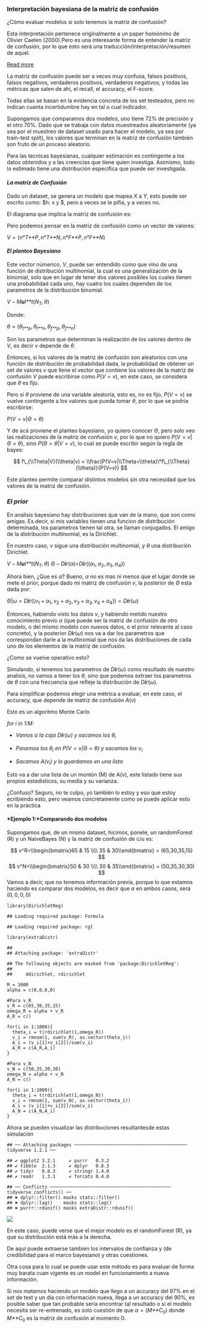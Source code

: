 ### Interpretación bayesiana de la matriz de confusión

¿Cómo evaluar modelos si solo tenemos la matriz de confusión?

Esta interpretación pertenece originalmente a un paper homónimo de
Olivier Caelen (2000).Pero es una interesante forma de entender la
matriz de confusión, por lo que esto será una
traducción/interpretación/resumen de aquel.

<a href="https://lucasenrich.netlify.com/en/post/bayes_cm/">Read more </a>

<!--more--> 


La matriz de confusión puede ser a veces muy confusa, falsos positivos,
falsos negativos, verdaderos positivos, verdaderos negativos; y todas
las métricas que salen de ahi, el recall, el accuracy, el F-score.

Todas ellas se basan en la evidencia concreta de los set testeados, pero
no indican cuanta incertidumbre hay en tal o cual indicador.

Supongamos que comparamos dos modelos, uno tiene 72% de precisión y el
otro 70%. Dado que se trabaja con datos muestreados aleatoriamente (ya
sea por el muestreo de dataset usado para hacer el modelo, ya sea por
train-test split), los valores que terminan en la matriz de confusión
también son fruto de un proceso aleatorio.

Para las tecnicas bayesianas, cualquier estimación es contingente a los
datos obtenidos y a las creencias que tiene quien investiga. Asimismo,
todo lo estimado tiene una distribución especifica que puede ser
investigada.

#### *La matriz de Confusión*

Dado un dataset, se genera un modelo que mapea *X* a *Y*, esto puede ser
escrito como: $h: x y $, pero a veces se le pifia, y a veces no.

El diagrama que implica la matriz de confusión es:

<Diagrama>

Pero podemos pensar en la matriz de confusión como un vector de valores:

*V* = (*n*°*T**P*, *n*°*T**N*, *n*°*F**P*, *n*°*F**N*)

#### *El planteo Bayesiano*

Este vector númerico, *V*, puede ser entendido como que vino de una
función de distribución multinomial, la cual es una generalización de la
binomial, solo que en lugar de tener dos valores posibles los cuales
tienen una probabilidad cada uno, hay cuatro los cuales dependen de los
parametros de la distribución binomial.

*V* − *M**u**l**t*(*N*<sub>*T*</sub>, *θ*)

Donde:

*θ* = (*θ*<sub>*t**p*</sub>, *θ*<sub>*t**n*</sub>, *θ*<sub>*f**p*</sub>, *θ*<sub>*f**n*</sub>)

Son los parametros que determinan la realización de los valores dentro
de *V*, es decir *v* depende de *θ*.

Entonces, si los valores de la matriz de confusión son aleatorios con
una función de distribución de probabilidad dada, la probabilidad de
obtener un set de valores *v* que llene el vector que contiene los
valores de la matriz de confusión *V* puede escribirse como
*P*(*V* = *v*), en este caso, se considera que *θ* es fijo.

Pero si *θ* proviene de una variable aleatoria, esto es, no es fijo,
*P*(*V* = *v*) se vuelve contingente a los valores que pueda tomar *θ*,
por lo que se podria escribirse:

*P*(*V* = *v*|*Θ* = *θ*)

Y de acá proviene el planteo bayesiano, yo quiero conocer *Θ*, pero solo
veo las realizaciones de la matriz de confusión *v*, por lo que no
quiero *P*(*V* = *v*|*Θ* = *θ*), sino *P*(*Θ* = *θ*|*V* = *v*), lo cual
se puede escribir según la regla de bayes:

$$
f\_{\\Theta|V}(\\theta|v) = \\frac{P(V=v|\\Theta=\\theta)\*f\_{\\Theta}(\\theta)}{P(V=v)}
$$

Este planteo permite comparar distintos modelos sin otra necesidad que
los valores de la matriz de confusión.

### *El prior*

En analisis bayesiano hay distribuciones que van de la mano, que son
como amigas. Es decir, si mis variables tienen una funcion de
distribución determinada, los parametros tienen tal otra, se llaman
conjugados. El amigo de la distribución multinomial, es la Dirichlet.

En nuestro caso, *v* sigue una distribución multinomial, y *θ* una
distribución Dirichlet.

*V* − *M**u**l**t*(*N*<sub>*T*</sub>, *θ*)
*Θ* − *D**i**r*(*α*)=*D**i**r*((*α*<sub>1</sub>, *α*<sub>2</sub>, *α*<sub>3</sub>, *α*<sub>4</sub>))

Ahora bien, ¿Que es *α*? Bueno, *α* no es mas ni menos que el lugar
donde se mete el prior, porque dado mi matriz de confusión *v*, la
posterior de *Θ* esta dada por:

*Θ*|*ω* = *D**i**r*((*v*<sub>1</sub> + *α*<sub>1</sub>, *v*<sub>2</sub> + *α*<sub>2</sub>, *v*<sub>3</sub> + *α*<sub>3</sub>, *v*<sub>4</sub> + *α*<sub>4</sub>)) = *D**i**r*(*ω*)

Entonces, habiendo visto los datos *v*, y habiendo metido nuestro
conocimiento previo *α* (que puede ser la matriz de confusión de otro
modelo, o del mismo modelo con nuevos datos, o el prior relevante al
caso concreto), y la posterior *D**i**r*(*ω*) nos va a dar los
parametros que correspondan darle a la multinomial que nos da las
distribuciones de cada uno de los elementos de la matriz de confusión.

¿Como se vuelve operativo esto?

Simulando, si tenemos los parametros de *D**i**r*(*ω*) como resultado de
nuestro analisis, no vamos a tener los *θ*, sino que podemos extraer los
parametros de *θ* con una frecuencia que refleje la distribución de
*D**i**r*(*ω*).

Para simplificar podemos elegir una métrica a evaluar, en este caso, el
accuracy, que depende de matriz de confusión *A*(*v*)

Esto es un algoritmo Monte Carlo

*for i in 1:M:*

-   *Vamos a la caja *D**i**r*(*ω*) y sacamos los *θ*<sub>*i*</sub>*

-   *Ponemos los *θ*<sub>*i*</sub> en *P*(*V* = *v*|*Θ* = *θ*) y sacamos
    los *v*<sub>*i*</sub>*

-   *Sacamos *A*(*v*<sub>*i*</sub>) y lo guardamos en una lista*

Esto va a dar una lista de un montón (M) de A(v), este listado tiene sus
propios estadisticos, su media y su varianza.

¿Confuso? Seguro, no te culpo, yo también lo estoy y eso que estoy
ecribiendo esto, pero veamos concretamente como se puede aplicar esto en
la práctica

#### *Ejemplo 1:*Comparando dos modelos

Supongamos que, de un mismo dataset, hicimos, ponele, un randomForest
(R) y un NaiveBayes (N) y la matriz de confusión de c/u es:

$$
v^R=\\begin{bmatrix}65 & 15 \\\\ 35 & 30\\end{bmatrix} = (65,30,35,15)
$$
$$
v^N=\\begin{bmatrix}50 & 30 \\\\ 30 & 35\\end{bmatrix} = (50,35,30,30)
$$
 Vamos a decir, que no tenemos información previa, porque lo que estamos
haciendo es comparar dos modelos, es decir que *α* en ambos casos, será
(0, 0, 0, 0)

    library(DirichletReg)

    ## Loading required package: Formula

    ## Loading required package: rgl

    library(extraDistr)

    ## 
    ## Attaching package: 'extraDistr'

    ## The following objects are masked from 'package:DirichletReg':
    ## 
    ##     ddirichlet, rdirichlet

    M = 1000
    alpha = c(0,0,0,0)

    #Para v_R
    v_R = c(65,30,35,15)
    omega_R = alpha + v_R
    A_R = c()

    for(i in 1:1000){
      theta_i = t(rdirichlet(1,omega_R))
      v_i = rmnom(1, sum(v_R), as.vector(theta_i))
      A_i = (v_i[1]+v_i[2])/sum(v_i)
      A_R = c(A_R,A_i)
    }

    #Para v_N
    v_N = c(50,35,30,30)
    omega_N = alpha + v_N
    A_N = c()

    for(i in 1:1000){
      theta_i = t(rdirichlet(1,omega_N))
      v_i = rmnom(1, sum(v_N), as.vector(theta_i))
      A_i = (v_i[1]+v_i[2])/sum(v_i)
      A_N = c(A_N,A_i)
    }

Ahora se pueden visualizar las distribuciones resultantesde estas
simulación

    ## ── Attaching packages ────────────────────────────────────────── tidyverse 1.2.1 ──

    ## ✔ ggplot2 3.2.1     ✔ purrr   0.3.2
    ## ✔ tibble  2.1.3     ✔ dplyr   0.8.3
    ## ✔ tidyr   0.8.3     ✔ stringr 1.4.0
    ## ✔ readr   1.3.1     ✔ forcats 0.4.0

    ## ── Conflicts ───────────────────────────────────────────── tidyverse_conflicts() ──
    ## ✖ dplyr::filter() masks stats::filter()
    ## ✖ dplyr::lag()    masks stats::lag()
    ## ✖ purrr::rdunif() masks extraDistr::rdunif()

![](bayes_cm_files/figure-markdown_strict/unnamed-chunk-2-1.png)

En este caso, puede verse que el mejor modelo es el randomForest (R), ya
que su distribución está más a la derecha.

De aquí puede extraerse también los intervalos de confianza y (de
credibilidad para el marco bayesiano) y otras cuestiones.

Otra cosa para lo cual se puede usar este método es para evaluar de
forma muy barata cuan vigente es un model en funcionamiento a nueva
información.

Si nos matamos haciendo un modelo que llego a un accuracy del 97% en el
set de test y un día con información nueva, llega a un accuracy del 90%,
es posible saber que tan probable sería encontrar tal resultado o si el
modelo necesita ser re-entrenado, es solo cuestión de que
*α* = (*M**C*<sub>0</sub>) donde *M**C*<sub>0</sub> es la matriz de
confusión al momento 0.
